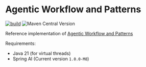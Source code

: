 # Agentic Workflow and Patterns

[![build](https://github.com/JavaAIDev/agentic-patterns/actions/workflows/build.yaml/badge.svg)](https://github.com/JavaAIDev/agentic-patterns/actions/workflows/build.yaml)
![Maven Central Version](https://img.shields.io/maven-central/v/com.javaaidev.agenticpatterns/agentic-patterns)

Reference implementation of [Agentic Workflow and Patterns](https://javaaidev.com/docs/agentic-patterns/intro/)

Requirements:

- Java 21 (for virtual threads)
- Spring AI (Current version `1.0.0-M8`)